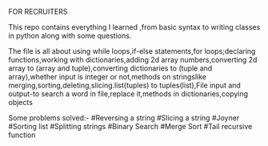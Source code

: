<p>
 
FOR RECRUITERS

This repo contains everything I learned ,from basic syntax to writing classes in python along with some questions.

The file is all about using while loops,if-else statements,for loops;declaring functions,working with dictionaries,adding 2d array numbers,converting 2d array to (array and tuple),converting dictionaries to (tuple and array),whether input is integer or not,methods on stringslike merging,sorting,deleting,slicing.list(tuples) to tuples(list),File input and output-to search a word in file,replace it,methods in dictionaries,copying objects

Some problems solved:-
  #Reversing a string
  #Slicing a string
  #Joyner
  #Sorting list
  #Splitting strings
  #Binary Search
  #Merge Sort
  #Tail recursive function
  
</p>

